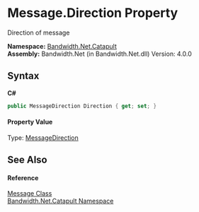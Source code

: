 ﻿# Message.Direction Property 
 

Direction of message

**Namespace:**&nbsp;<a href ="N_Bandwidth_Net_Catapult.md">Bandwidth.Net.Catapult</a><br />**Assembly:**&nbsp;Bandwidth.Net (in Bandwidth.Net.dll) Version: 4.0.0

## Syntax

**C#**<br />
``` C#
public MessageDirection Direction { get; set; }
```


#### Property Value
Type: <a href ="T_Bandwidth_Net_Catapult_MessageDirection.md">MessageDirection</a>

## See Also


#### Reference
<a href ="T_Bandwidth_Net_Catapult_Message.md">Message Class</a><br /><a href ="N_Bandwidth_Net_Catapult.md">Bandwidth.Net.Catapult Namespace</a><br />